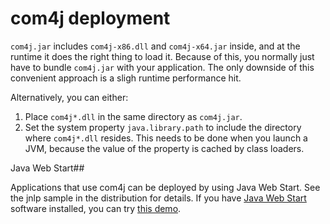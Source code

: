 # com4j deployment

`com4j.jar` includes `com4j-x86.dll` and `com4j-x64.jar` inside,
and at the runtime it does the right thing to load it.
Because of this, you normally just have to bundle `com4j.jar` with your application.
The only downside of this convenient approach is a sligh runtime performance hit.

Alternatively, you can either:

1. Place `com4j*.dll` in the same directory as `com4j.jar`.
1. Set the system property `java.library.path` to include the directory
  where `com4j*.dll` resides. This needs to be done when you launch a JVM,
  because the value of the property is cached by class loaders.

Java Web Start##

Applications that use com4j can be deployed by using Java Web Start.
See the jnlp sample in the distribution for details.
If you have [Java Web Start](http://java.sun.com/products/javawebstart/) software installed,
you can try [this demo](demo/com4j-jnlp-demo.jnlp).